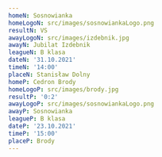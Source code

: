 ```yaml
---
homeN: Sosnowianka
homeLogoN: src/images/sosnowiankaLogo.png
resultN: VS
awayLogoN: src/images/izdebnik.jpg
awayN: Jubilat Izdebnik
leagueN: B klasa
dateN: '31.10.2021'
timeN: '14:00'
placeN: Stanisław Dolny
homeP: Cedron Brody
homeLogoP: src/images/brody.jpg
resultP: '0:2'
awayLogoP: src/images/sosnowiankaLogo.png
awayP: Sosnowianka
leagueP: B klasa
dateP: '23.10.2021'
timeP: '15:00'
placeP: Brody
---
```

